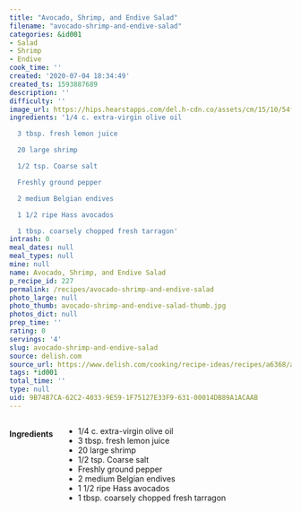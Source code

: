 ```yaml
---
title: "Avocado, Shrimp, and Endive Salad"
filename: "avocado-shrimp-and-endive-salad"
categories: &id001
- Salad
- Shrimp
- Endive
cook_time: ''
created: '2020-07-04 18:34:49'
created_ts: 1593887689
description: ''
difficulty: ''
image_url: https://hips.hearstapps.com/del.h-cdn.co/assets/cm/15/10/54f6625355c87_-_mla102600_0707_salad_sxl-1.jpg?crop=1xw:1.0xh;center,top&resize=480:*
ingredients: '1/4 c. extra-virgin olive oil

  3 tbsp. fresh lemon juice

  20 large shrimp

  1/2 tsp. Coarse salt

  Freshly ground pepper

  2 medium Belgian endives

  1 1/2 ripe Hass avocados

  1 tbsp. coarsely chopped fresh tarragon'
intrash: 0
meal_dates: null
meal_types: null
mine: null
name: Avocado, Shrimp, and Endive Salad
p_recipe_id: 227
permalink: /recipes/avocado-shrimp-and-endive-salad
photo_large: null
photo_thumb: avocado-shrimp-and-endive-salad-thumb.jpg
photos_dict: null
prep_time: ''
rating: 0
servings: '4'
slug: avocado-shrimp-and-endive-salad
source: delish.com
source_url: https://www.delish.com/cooking/recipe-ideas/recipes/a6368/avocado-shrimp-endive-salad-recipe/
tags: *id001
total_time: ''
type: null
uid: 9B74B7CA-62C2-4033-9E59-1F75127E33F9-631-00014DB89A1ACAAB
---
```

<div class="large-8 medium-7 columns" id="writeup">	</div><!-- #writeup -->
</div><!-- #row-one -->
<div class="row" id="row-two">	<div class="medium-4 small-5 columns" id="ingredients"><h4>Ingredients</h4><div class="box box-ingredients content"><ul>
<li>1/4 c. extra-virgin olive oil</li>
<li>3 tbsp. fresh lemon juice</li>
<li>20 large shrimp</li>
<li>1/2 tsp. Coarse salt</li>
<li>Freshly ground pepper</li>
<li>2 medium Belgian endives</li>
<li>1 1/2 ripe Hass avocados</li>
<li>1 tbsp. coarsely chopped fresh tarragon</li>
</ul>
</div>	</div>	<div class="medium-6 small-7 columns" id="directions">	</div>
